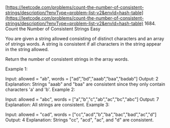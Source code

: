 [https://leetcode.com/problems/count-the-number-of-consistent-strings/description/?envType=problem-list-v2&envId=hash-table](https://leetcode.com/problems/count-the-number-of-consistent-strings/description/?envType=problem-list-v2&envId=hash-table)
1684. Count the Number of Consistent Strings
Easy

You are given a string allowed consisting of distinct characters and an array of strings words. A string is consistent if all characters in the string appear in the string allowed.

Return the number of consistent strings in the array words.

 

Example 1:

Input: allowed = "ab", words = ["ad","bd","aaab","baa","badab"]
Output: 2
Explanation: Strings "aaab" and "baa" are consistent since they only contain characters 'a' and 'b'.
Example 2:

Input: allowed = "abc", words = ["a","b","c","ab","ac","bc","abc"]
Output: 7
Explanation: All strings are consistent.
Example 3:

Input: allowed = "cad", words = ["cc","acd","b","ba","bac","bad","ac","d"]
Output: 4
Explanation: Strings "cc", "acd", "ac", and "d" are consistent.
 